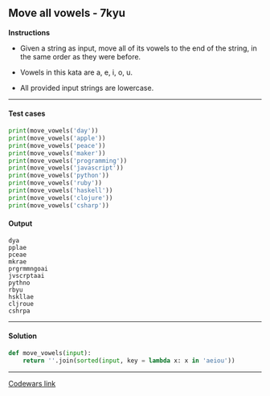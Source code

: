 ## Move all vowels - 7kyu

**Instructions**

- Given a string as input, move all of its vowels to the end of the string, in the same order as they were before.

- Vowels in this kata are a, e, i, o, u.

- All provided input strings are lowercase.

---

#### Test cases

```python
print(move_vowels('day'))
print(move_vowels('apple'))
print(move_vowels('peace'))
print(move_vowels('maker'))
print(move_vowels('programming'))
print(move_vowels('javascript'))
print(move_vowels('python'))
print(move_vowels('ruby'))
print(move_vowels('haskell'))
print(move_vowels('clojure'))
print(move_vowels('csharp'))
```

#### Output

```
dya
pplae
pceae
mkrae
prgrmmngoai
jvscrptaai
pythno
rbyu
hskllae
cljroue
cshrpa
```

---

#### Solution

```python
def move_vowels(input):
    return ''.join(sorted(input, key = lambda x: x in 'aeiou'))
```

---

[Codewars link](https://www.codewars.com/kata/56bf3287b5106eb10f000899/)
